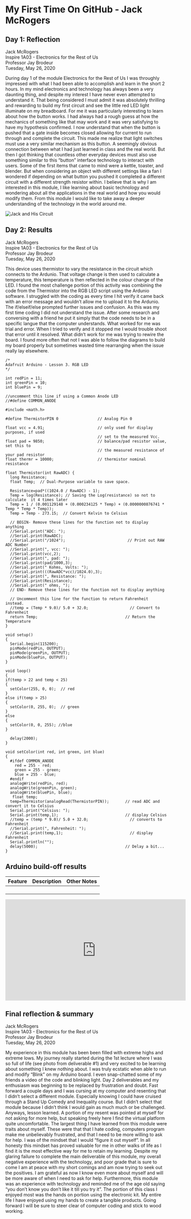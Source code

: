 # **My First Time On GitHub - Jack McRogers**
<!--
Welcome to your project page for Electronics for the Rest of Us. You'll use this page to describe and showcase your work throughout the module. 
A place for each deliverable has been created below for you in this markdown document. 
Note that comments (such as this) will not appear in the final markdown document (which you can view with the "Preview" button).
-->


## Day 1: Reflection
<!--
In this section, provide a ~250 word reflection on your first day of the module, and discuss why you're interested in this module and what you hope to take away from it.

You're also asked to insert a photo that represents your accomplishments on your first day. 
- Take a photo of you working or one of your circuits and upload it to the /docs/images/ folder of this repository. 
- Then, insert your photo into your document by modifying the markdown example that has been inserted below.
-->
Jack McRogers  
Inspire 1A03 - Electronics for the Rest of Us  
Professor Jay Brodeur  
Tuesday, May 26, 2020  
 
During day 1 of the module Electronics for the Rest of Us I was throughly impressed with what I had been able to accomplish and learn in the short 2 hours. In my mind electronics and technology has always been a very daunting thing, and despite my interest I have never even attempted to understand it. That being considered I must admit it was absolutely thrilling and rewarding to build my first circuit and see the little red LED light illuminate on my breadboard. For me it was particularly interesting to learn about how the button works. I had always had a rough guess at how the mechanics of something like that may work and it was very satisfying to have my hypothesis confirmed. I now understand that when the button is pushed that a gate inside becomes closed allowing for current to run through and complete the circuit. This made me realize that light switches must use a very similar mechanism as this button. A seemingly obvious connection between what I had just learned in class and the real world. But then I got thinking that countless other everyday devices must also use something similar to this “button” interface technology to interact with users. Some of the first items that came to mind were a kettle, toaster, and blender. But when considering an object with different settings like a fan I wondered if depending on what button you pushed it completed a different circuit with a different strength resistor within. I believe that is why I am interested in this module, I like learning about basic technology and wondering about all the applications in the real world and how you would modify them. From this module I would like to take away a deeper understanding of the technology in the world around me.

![Jack and His Circuit](images/IMG_0721.jpeg "Built my first ever circuit")

## Day 2: Results
<!--
Upload your fully-commented Arduino sketch from your final Day 2 build task--a thermometer connected to an RDB LED--into your GitHub repository.
Provide a short (~150 words) summary of your work on this circuit:
- How does your device work?
- What was challenging? 
- What worked? What didn't? 
- Be sure to link to your code (in your GitHub repository) in the text of your response.
-->

Jack McRogers  
Inspire 1A03 - Electronics for the Rest of Us  
Professor Jay Brodeur  
Tuesday, May 26, 2020  

This device uses thermistor to vary the resistance in the circuit which connects to the Ardunio. That voltage change is then used to calculate a temperature, this temperature is then reflected in the colour change of the LED. I found the most challenge portion of this activity was combining the code from the Thermistor into the RGB LED script using the Ardunio software. I struggled with the coding as every time I hit verify it came back with an error message and wouldn’t allow me to upload it to the Ardunio. The if/elseif/else prompted further issues and confusion. As this was my first time coding I did not understand the issue. After some research and conversing with a friend he put it simply that the code needs to be in a specific langue that the computer understands. What worked for me was trial and error. When I tried to verify and it stopped me I would trouble shoot that error until it resolved. What didn’t work for me was trying to rewire the board. I found more often that not I was able to follow the diagrams to build my board properly but sometimes wasted time rearranging when the issue really lay elsewhere.

  
```
/*
Adafruit Arduino - Lesson 3. RGB LED
*/

int redPin = 11;
int greenPin = 10;
int bluePin = 9;

//uncomment this line if using a Common Anode LED
//#define COMMON_ANODE

#include <math.h>

#define ThermistorPIN 0                 // Analog Pin 0

float vcc = 4.91;                       // only used for display purposes, if used
                                        // set to the measured Vcc.
float pad = 9850;                       // balance/pad resistor value, set this to
                                        // the measured resistance of your pad resistor
float thermr = 10000;                   // thermistor nominal resistance

float Thermistor(int RawADC) {
  long Resistance;  
  float Temp;  // Dual-Purpose variable to save space.

  Resistance=pad*((1024.0 / RawADC) - 1); 
  Temp = log(Resistance); // Saving the Log(resistance) so not to calculate  it 4 times later
  Temp = 1 / (0.001129148 + (0.000234125 * Temp) + (0.0000000876741 * Temp * Temp * Temp));
  Temp = Temp - 273.15;  // Convert Kelvin to Celsius                      

  // BEGIN- Remove these lines for the function not to display anything
  //Serial.print("ADC: "); 
  //Serial.print(RawADC); 
  //Serial.print("/1024");                           // Print out RAW ADC Number
  //Serial.print(", vcc: ");
  //Serial.print(vcc,2);
  //Serial.print(", pad: ");
  //Serial.print(pad/1000,3);
  //Serial.print(" Kohms, Volts: "); 
  //Serial.print(((RawADC*vcc)/1024.0),3);   
  //Serial.print(", Resistance: "); 
  //Serial.print(Resistance);
  //Serial.print(" ohms, ");
  // END- Remove these lines for the function not to display anything

  // Uncomment this line for the function to return Fahrenheit instead.
  //temp = (Temp * 9.0)/ 5.0 + 32.0;                  // Convert to Fahrenheit
  return Temp;                                      // Return the Temperature
}

void setup()
{
  Serial.begin(115200);
  pinMode(redPin, OUTPUT);
  pinMode(greenPin, OUTPUT);
  pinMode(bluePin, OUTPUT);  
}

void loop()
{
if(temp > 22 and temp < 25) 
{
  setColor(255, 0, 0);  // red
}
else if(temp > 25)
{
  setColor(0, 255, 0);  // green
}
else
{
  setColor(0, 0, 255); //blue
}

  delay(2000);
}

void setColor(int red, int green, int blue)
{
  #ifdef COMMON_ANODE
    red = 255 - red;
    green = 255 - green;
    blue = 255 - blue;
  #endif
  analogWrite(redPin, red);
  analogWrite(greenPin, green);
  analogWrite(bluePin, blue); 
   float temp;
  temp=Thermistor(analogRead(ThermistorPIN));       // read ADC and  convert it to Celsius
  Serial.print("Celsius: "); 
  Serial.print(temp,1);                             // display Celsius
  //temp = (temp * 9.0)/ 5.0 + 32.0;                  // converts to  Fahrenheit
  //Serial.print(", Fahrenheit: "); 
  //Serial.print(temp,1);                             // display  Fahrenheit
  Serial.println("");                                   
  delay(5000);                                      // Delay a bit... 
}
```
## Arduino build-off results
<!--
Upload your fully-commented Arduino sketch from the final product of your Arduino build-off into the top-level of your module GitHub repository.
In ~300 words, provide a final device description and product pitch: 
- What does it do? Use a table (created in markdown) to list and describe the features. You can use the template provided below. 
- Describe briefly how it works.
- How could it be used in everyday life (or maybe just in rare cases)? 
- Be sure to link to your code (in your GitHub repository) in the text of your response.
- Include a snippet of code using the ``` ``` characters to display the code properly. 
Finally, record a short (30 second) video of a 'product pitch' for your device. 
- Upload the video to Youtube, and use the sample code below to embed your video.
-->


<!--
Below is a general markdown table template. 
You can find more information at these links: 
- https://github.com/adam-p/markdown-here/wiki/Markdown-Cheatsheet#tables

-->
| Feature | Description | Other Notes |
|---------|-------------|-------------|
|         |             |             |
|         |             |             |
|         |             |             |
|         |             |             |


<!--
Below is an example of embedding a YouTube video in a markdown document for use in GitHub pages. 
Note that this video won't show when previewing the document in GitHub--it only works on the GitHub pages webpage. 
- Once your YouTube video is uploaded, right click and select ```<> Copy embed code```. 
- You can paste this code directly into your markdown document. 
- Note that you may want to adjust the width and height parameters to make it fit well in your webpage
-->

<iframe width="560" height="315" src="https://www.youtube.com/embed/kAG39jKi0lI" frameborder="0" allow="accelerometer; autoplay; encrypted-media; gyroscope; picture-in-picture" allowfullscreen></iframe>


## Final reflection & summary
<!--
In ~300 words:
- Summarize your experience in this module. What you learned, what you liked, what you found challenging.
- Reflect upon your learning and its relevance in your life.
-->
Jack McRogers  
Inspire 1A03 - Electronics for the Rest of Us  
Professor Jay Brodeur  
Tuesday, May 26, 2020  

My experience in this module has been been filled with extreme highs and extreme lows. My journey really started during the 1st lecture where I was so full of life (see photo from deliverable #1) and very excited to be learning about something I knew nothing about. I was truly ecstatic when able to run and modify “Blink” on my Arduino board. I even snap-chatted some of my friends a video of the code and blinking light. Day 2 deliverables and my enthusiasm was beginning to be replaced by frustration and doubt. Fast forward a couple days and I was cursing at my computer and resenting that I didn’t select a different module. Especially knowing I could have cruised through a Stand Up Comedy and Inequality course. But I didn’t select that module because I didn’t think I would gain as much much or be challenged. Anyways, lesson learned. A portion of my resent was pointed at myself for not asking for more help, but speaking freely here I find the virtual platform quite uncomfortable. The largest thing I have learned from this module were traits about myself. These were that that I hate coding, computers program make me unbelievably frustrated, and that I need to be more willing to ask for help. I was of the mindset that I would “figure it out myself”. In all honesty this mindset has proved valuable for me in other walks of life as I find it is the most effective way for me to retain my learning. Despite my glaring failure to complete the main deliverable of this module, my overall negative experience with the technology, and poor grade that is sure to come I am at peace with my short comings and am now trying to seek out the positives. I am grateful as now I know even more about myself and will be more aware of when I need to ask for help. Furthermore, this module was an experience with technology and reminded me of the age old saying “you don’t know you don’t like it till you try it”.  The portion of this class I enjoyed most was the hands on portion using the electronic kit. My entire life I have enjoyed using my hands to create a tangible products. Going forward I will be sure to steer clear of computer coding and stick to wood working.
                                              
